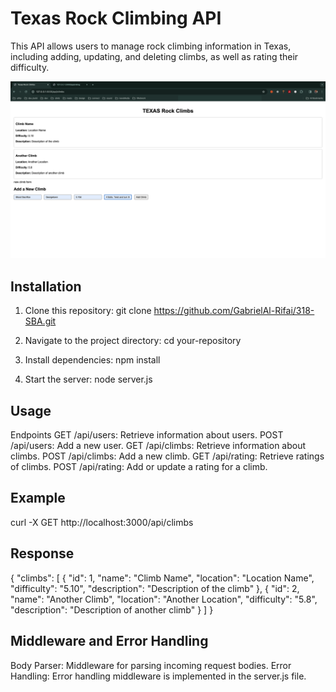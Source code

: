 # Texas Rock Climbing API

This API allows users to manage rock climbing information in Texas, including adding, updating, and deleting climbs, as well as rating their difficulty.

![alt text](<App Images/TX Rock Climbs App.png>)

## Installation

1. Clone this repository:
   git clone https://github.com/GabrielAl-Rifai/318-SBA.git

2. Navigate to the project directory:
   cd your-repository

3. Install dependencies:
   npm install

4. Start the server:
   node server.js

## Usage

Endpoints
GET /api/users: Retrieve information about users.
POST /api/users: Add a new user.
GET /api/climbs: Retrieve information about climbs.
POST /api/climbs: Add a new climb.
GET /api/rating: Retrieve ratings of climbs.
POST /api/rating: Add or update a rating for a climb.

## Example

curl -X GET http://localhost:3000/api/climbs

## Response

{
"climbs": [
{
"id": 1,
"name": "Climb Name",
"location": "Location Name",
"difficulty": "5.10",
"description": "Description of the climb"
},
{
"id": 2,
"name": "Another Climb",
"location": "Another Location",
"difficulty": "5.8",
"description": "Description of another climb"
}
]
}

## Middleware and Error Handling

Body Parser: Middleware for parsing incoming request bodies.
Error Handling: Error handling middleware is implemented in the server.js file.

```bash

```
